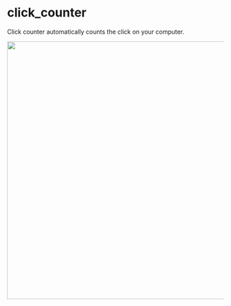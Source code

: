 # click_counter
Click counter automatically counts the click on your computer.


<img src="https://github.com/shutokawabata0723/TX_simulator/blob/master/TX.gif" width="600px">
